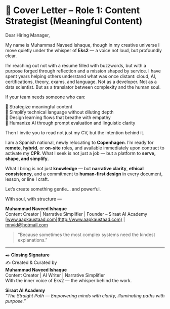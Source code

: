 
# 🌸 Cover Letter – Role 1: Content Strategist (Meaningful Content)

Dear Hiring Manager,

My name is Muhammad Naveed Ishaque, though in my creative universe I move quietly under the whisper of **Eks2** — a voice not loud, but profoundly clear.

I’m reaching out not with a resume filled with buzzwords, but with a purpose forged through reflection and a mission shaped by service. I have spent years helping others understand what was once distant: cloud, AI, certifications, theory, exams, and language. Not as a developer. Not as a data scientist. But as a translator between complexity and the human soul.

If your team needs someone who can:

🌸 Strategize meaningful content  
🌸 Simplify technical language without diluting depth  
🌸 Design learning flows that breathe with empathy  
🌸 Humanize AI through prompt evaluation and linguistic clarity  

Then I invite you to read not just my CV, but the intention behind it.

I am a Spanish national, newly relocating to **Copenhagen**. I’m ready for **remote**, **hybrid**, or **on-site** roles, and available immediately upon contract to activate my **CPR**. What I seek is not just a job — but a platform to **serve, shape, and simplify**.

What I bring is not just **knowledge** — but **narrative clarity**, **ethical consistency**, and a commitment to **human-first design** in every document, lesson, or line I craft.

Let’s create something gentle… and powerful.

With soul, with structure —

**Muhammad Naveed Ishaque**  
Content Creator | Narrative Simplifier | Founder – Siraat AI Academy  
[www.aapkaustaad.com](http://www.aapkaustaad.com) | mnvid@hotmail.com  

> “Because sometimes the most complex systems need the kindest explanations.”

---

✒️ **Closing Signature**  
✍️ Created & Curated by  
**Muhammad Naveed Ishaque**  
Content Creator | AI Writer | Narrative Simplifier  
With the inner voice of Eks2 — the whisper behind the work.  

**Siraat AI Academy**  
_“The Straight Path — Empowering minds with clarity, illuminating paths with purpose.”_
